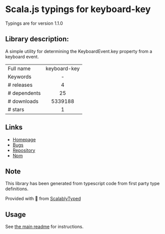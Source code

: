 
# Scala.js typings for keyboard-key

Typings are for version 1.1.0

## Library description:
A simple utility for determining the KeyboardEvent.key property from a keyboard event.

|                    |                 |
| ------------------ | :-------------: |
| Full name          | keyboard-key |
| Keywords           | - |
| # releases         | 4 |
| # dependents       | 25 |
| # downloads        | 5339188 |
| # stars            | 1 |

## Links
- [Homepage](https://github.com/levithomason/keyboard-key#readme)
- [Bugs](https://github.com/levithomason/keyboard-key/issues)
- [Repository](https://github.com/levithomason/keyboard-key)
- [Npm](https://www.npmjs.com/package/keyboard-key)
    


## Note
This library has been generated from typescript code from first party type definitions.

Provided with :purple_heart: from [ScalablyTyped](https://github.com/oyvindberg/ScalablyTyped)

## Usage
See [the main readme](../../readme.md) for instructions.


